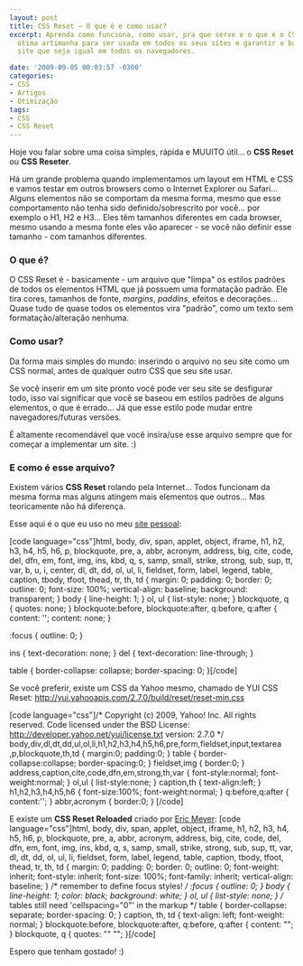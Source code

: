 ```yaml
---
layout: post
title: CSS Reset – O que é e como usar?
excerpt: Aprenda como funciona, como usar, pra que serve e o que é o CSS Reset, uma
  ótima artimanha para ser usada em todos os seus sites e garantir o básico para um
  site que seja igual em todos os navegadores.

date: '2009-09-05 00:03:57 -0300'
categories:
- CSS
- Artigos
- Otimização
tags:
- CSS
- CSS Reset
---
```

Hoje vou falar sobre uma coisa simples, rápida e MUUITO útil... o <strong>CSS Reset</strong> ou <strong>CSS Reseter</strong>.

Há um grande problema quando implementamos um layout em HTML e CSS e vamos testar em outros browsers como o Internet Explorer ou Safari... Alguns elementos não se comportam da mesma forma, mesmo que esse comportamento não tenha sido definido/sobrescrito por você... por exemplo o H1, H2 e H3... Eles têm tamanhos diferentes em cada browser, mesmo usando a mesma fonte eles vão aparecer - se você não definir esse tamanho - com tamanhos diferentes.

<h3>O que é?</h3>
O CSS Reset é - basicamente - um arquivo que "limpa" os estilos padrões de todos os elementos HTML que já possuem uma formatação padrão. Ele tira cores, tamanhos de fonte, <em>margins</em>, <em>paddins</em>, efeitos e decorações... Quase tudo de quase todos os elementos vira "padrão", como um texto sem formatação/alteração nenhuma.

<h3>Como usar?</h3>
Da forma mais simples do mundo: inserindo o arquivo no seu site como um CSS normal, antes de qualquer outro CSS que seu site usar.

Se você inserir em um site pronto você pode ver seu site se desfigurar todo, isso vai significar que você se baseou em estilos padrões de alguns elementos, o que é errado... Já que esse estilo pode mudar entre navegadores/futuras versões.

É altamente recomendável que você insira/use esse arquivo sempre que for começar a implementar um site. :)

<h3>E como é esse arquivo?</h3>
Existem vários <strong>CSS Reset</strong> rolando pela Internet... Todos funcionam da mesma forma mas alguns atingem mais elementos que outros... Mas teoricamente não há diferença.

Esse aqui é o que eu uso no meu <a href="http://thiagobelem.net/" target="_blank">site pessoal</a>:


[code language="css"]html, body, div, span, applet, object, iframe,
h1, h2, h3, h4, h5, h6, p, blockquote, pre,
a, abbr, acronym, address, big, cite, code,
del, dfn, em, font, img, ins, kbd, q, s, samp,
small, strike, strong, sub, sup, tt, var,
b, u, i, center,
dl, dt, dd, ol, ul, li,
fieldset, form, label, legend,
table, caption, tbody, tfoot, thead, tr, th, td {
	margin: 0;
	padding: 0;
	border: 0;
	outline: 0;
	font-size: 100%;
	vertical-align: baseline;
	background: transparent;
}
body {
	line-height: 1;
}
ol, ul {
	list-style: none;
}
blockquote, q {
	quotes: none;
}
blockquote:before, blockquote:after,
q:before, q:after {
	content: '';
	content: none;
}

:focus {
	outline: 0;
}

ins {
	text-decoration: none;
}
del {
	text-decoration: line-through;
}

table {
	border-collapse: collapse;
	border-spacing: 0;
}[/code]

Se você preferir, existe um CSS da Yahoo mesmo, chamado de YUI CSS Reset:
<a href="http://yui.yahooapis.com/2.7.0/build/reset/reset-min.css" target="_blank">http://yui.yahooapis.com/2.7.0/build/reset/reset-min.css</a>


[code language="css"]/*
Copyright (c) 2009, Yahoo! Inc. All rights reserved.
Code licensed under the BSD License:
http://developer.yahoo.net/yui/license.txt
version: 2.7.0
*/
body,div,dl,dt,dd,ul,ol,li,h1,h2,h3,h4,h5,h6,pre,form,fieldset,input,textarea ,p,blockquote,th,td {
	margin:0;
	padding:0;
}
table {
	border-collapse:collapse;
	border-spacing:0;
}
fieldset,img {
	border:0;
}
address,caption,cite,code,dfn,em,strong,th,var {
	font-style:normal;
	font-weight:normal;
}
ol,ul {
	list-style:none;
}
caption,th {
	text-align:left;
}
h1,h2,h3,h4,h5,h6 {
	font-size:100%;
	font-weight:normal;
}
q:before,q:after {
	content:'';
}
abbr,acronym {
	border:0;
}
[/code]

E existe um <strong>CSS Reset Reloaded</strong> criado por <a href="http://meyerweb.com/eric/thoughts/2007/05/01/reset-reloaded/" target="_blank">Eric Meyer</a>:
[code language="css"]html, body, div, span, applet, object, iframe,
h1, h2, h3, h4, h5, h6, p, blockquote, pre,
a, abbr, acronym, address, big, cite, code,
del, dfn, em, font, img, ins, kbd, q, s, samp,
small, strike, strong, sub, sup, tt, var,
dl, dt, dd, ol, ul, li,
fieldset, form, label, legend,
table, caption, tbody, tfoot, thead, tr, th, td {
	margin: 0;
	padding: 0;
	border: 0;
	outline: 0;
	font-weight: inherit;
	font-style: inherit;
	font-size: 100%;
	font-family: inherit;
	vertical-align: baseline;
}
/* remember to define focus styles! */
:focus {
	outline: 0;
}
body {
	line-height: 1;
	color: black;
	background: white;
}
ol, ul {
	list-style: none;
}
/* tables still need 'cellspacing="0"' in the markup */
table {
	border-collapse: separate;
	border-spacing: 0;
}
caption, th, td {
	text-align: left;
	font-weight: normal;
}
blockquote:before, blockquote:after,
q:before, q:after {
	content: "";
}
blockquote, q {
	quotes: "" "";
}[/code]

Espero que tenham gostado! :)

